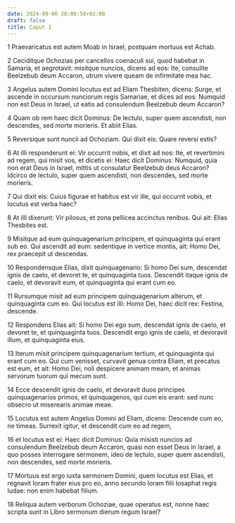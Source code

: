 ```yaml
---
date: 2024-09-06 20:00:50+02:00
draft: false
title: Caput 1
---
```





1 Praevaricatus est autem Moab in Israel, postquam mortuus est Achab.

2 Ceciditque Ochozias per cancellos coenaculi sui, quod habebat in Samaria, et aegrotavit: misitque nuncios, dicens ad eos: Ite, consulite Beelzebub deum Accaron, utrum vivere queam de infirmitate mea hac.

3 Angelus autem Domini locutus est ad Eliam Thesbiten, dicens: Surge, et ascende in occursum nunciorum regis Samariae, et dices ad eos: Numquid non est Deus in Israel, ut eatis ad consulendum Beelzebub deum Accaron?

4 Quam ob rem haec dicit Dominus: De lectulo, super quem ascendisti, non descendes, sed morte morieris. Et abiit Elias.

5 Reversique sunt nuncii ad Ochoziam. Qui dixit eis: Quare reversi estis?

6 At illi responderunt ei: Vir occurrit nobis, et dixit ad nos: Ite, et revertimini ad regem, qui misit vos, et dicetis ei: Haec dicit Dominus: Numquid, quia non erat Deus in Israel, mittis ut consulatur Beelzebub deus Accaron? Idcirco de lectulo, super quem ascendisti, non descendes, sed morte morieris.

7 Qui dixit eis: Cuius figurae et habitus est vir ille, qui occurrit vobis, et locutus est verba haec?

8 At illi dixerunt: Vir pilosus, et zona pellicea accinctus renibus. Qui ait: Elias Thesbites est.

9 Misitque ad eum quinquagenarium principem, et quinquaginta qui erant sub eo. Qui ascendit ad eum: sedentique in vertice montis, ait: Homo Dei, rex praecepit ut descendas.

10 Respondensque Elias, dixit quinquagenario: Si homo Dei sum, descendat ignis de caelo, et devoret te, et quinquaginta tuos. Descendit itaque ignis de caelo, et devoravit eum, et quinquaginta qui erant cum eo.

11 Rursumque misit ad eum principem quinquagenarium alterum, et quinquaginta cum eo. Qui locutus est illi: Homo Dei, haec dicit rex: Festina, descende.

12 Respondens Elias ait: Si homo Dei ego sum, descendat ignis de caelo, et devoret te, et quinquaginta tuos. Descendit ergo ignis de caelo, et devoravit illum, et quinquaginta eius.

13 Iterum misit principem quinquagenarium tertium, et quinquaginta qui erant cum eo. Qui cum venisset, curvavit genua contra Eliam, et precatus est eum, et ait: Homo Dei, noli despicere animam meam, et animas servorum tuorum qui mecum sunt.

14 Ecce descendit ignis de caelo, et devoravit duos principes quinquagenarios primos, et quinquagenos, qui cum eis erant: sed nunc obsecro ut miserearis animae meae.

15 Locutus est autem Angelus Domini ad Eliam, dicens: Descende cum eo, ne timeas. Surrexit igitur, et descendit cum eo ad regem,

16 et locutus est ei: Haec dicit Dominus: Quia misisti nuncios ad consulendum Beelzebub deum Accaron, quasi non esset Deus in Israel, a quo posses interrogare sermonem, ideo de lectulo, super quem ascendisti, non descendes, sed morte morieris.

17 Mortuus est ergo iuxta sermonem Domini, quem locutus est Elias, et regnavit Ioram frater eius pro eo, anno secundo Ioram filii Iosaphat regis Iudae: non enim habebat filium.

18 Reliqua autem verborum Ochoziae, quae operatus est, nonne haec scripta sunt in Libro sermonum dierum regum Israel?

